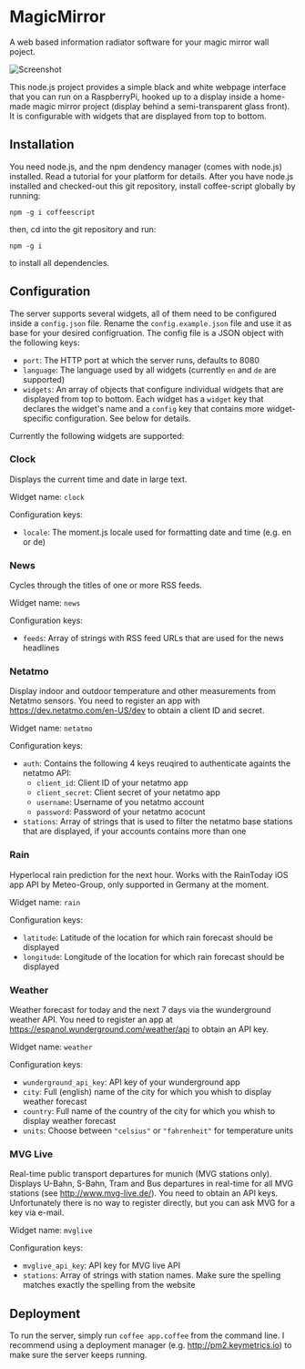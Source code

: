 # MagicMirror

A web based information radiator software for your magic mirror wall poject.

![Screenshot](https://raw.github.com/arrizer/MagicMirror/master/screenshot.png)

This node.js project provides a simple black and white webpage interface that you can run on a RaspberryPi, hooked up to a display inside a home-made magic mirror project (display behind a semi-transparent glass front). It is configurable with widgets that are displayed from top to bottom.

## Installation

You need node.js, and the npm dendency manager (comes with node.js) installed. Read a tutorial for your platform for details. After you have node.js installed and checked-out this git repository, install coffee-script globally by running:

`npm -g i coffeescript`

then, cd into the git repository and run:

`npm -g i`

to install all dependencies.

## Configuration

The server supports several widgets, all of them need to be configured inside a `config.json` file. Rename the `config.example.json` file and use it as base for your desired configruation. The config file is a JSON object with the following keys:

- `port`: The HTTP port at which the server runs, defaults to 8080
- `language`: The language used by all widgets (currently `en` and `de` are supported)
- `widgets`: An array of objects that configure individual widgets that are displayed from top to bottom. Each widget has a `widget` key that declares the widget's name and a `config` key that contains more widget-specific configuration. See below for details.

Currently the following widgets are supported:

### Clock

Displays the current time and date in large text.

Widget name: `clock`

Configuration keys:

- `locale`: The moment.js locale used for formatting date and time (e.g. en or de)

### News

Cycles through the titles of one or more RSS feeds.

Widget name: `news`

Configuration keys:

- `feeds`: Array of strings with RSS feed URLs that are used for the news headlines

### Netatmo

Display indoor and outdoor temperature and other measurements from Netatmo sensors. You need to register an app with https://dev.netatmo.com/en-US/dev to obtain a client ID and secret.

Widget name: `netatmo`

Configuration keys:

- `auth`: Contains the following 4 keys reuqired to authenticate againts the netatmo API:
    - `client_id`: Client ID of your netatmo app
    - `client_secret`: Client secret of your netatmo app
    - `username`: Username of you netatmo account
    - `password`: Password of your netatmo acocunt
- `stations`: Array of strings that is used to filter the netatmo base stations that are displayed, if your accounts contains more than one

### Rain

Hyperlocal rain prediction for the next hour. Works with the RainToday iOS app API by Meteo-Group, only supported in Germany at the moment.

Widget name: `rain`

Configuration keys:

- `latitude`: Latitude of the location for which rain forecast should be displayed
- `longitude`: Longitude of the location for which rain forecast should be displayed

### Weather

Weather forecast for today and the next 7 days via the wunderground weather API. You need to register an app at https://espanol.wunderground.com/weather/api to obtain an API key.

Widget name: `weather`

Configuration keys:

- `wunderground_api_key`: API key of your wunderground app
- `city`: Full (english) name of the city for which you whish to display weather forecast
- `country`: Full name of the country of the city for which you whish to display weather forecast
- `units`: Choose between `"celsius"` or `"fahrenheit"` for temperature units

### MVG Live

Real-time public transport departures for munich (MVG stations only). Displays U-Bahn, S-Bahn, Tram and Bus departures in real-time for all MVG stations (see http://www.mvg-live.de/). You need to obtain an API keys. Unfortunately there is no way to register directly, but you can ask MVG for a key via e-mail.

Widget name: `mvglive`

Configuration keys:

- `mvglive_api_key`: API key for MVG live API
- `stations`: Array of strings with station names. Make sure the spelling matches exactly the spelling from the website

## Deployment

To run the server, simply run `coffee app.coffee` from the command line. I recommend using a deployment manager (e.g. http://pm2.keymetrics.io) to make sure the server keeps running.